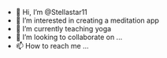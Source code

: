 - 👋 Hi, I’m @Stellastar11
- 👀 I’m interested in creating a meditation app
- 🌱 I’m currently teaching yoga
- 💞️ I’m looking to collaborate on ...
- 📫 How to reach me ...

<!---
Stellastar11/Stellastar11 is a ✨ special ✨ repository because its `README.md` (this file) appears on your GitHub profile.
You can click the Preview link to take a look at your changes.
--->

